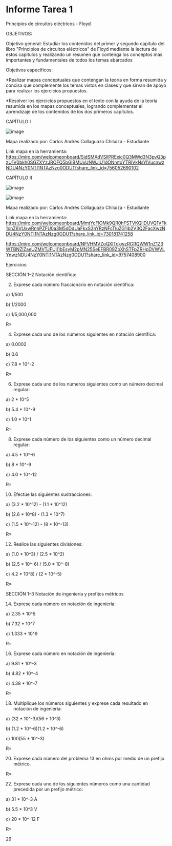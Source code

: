 # Informe Tarea 1

Principios de circuitos eléctricos - Floyd

OBJETIVOS:

Objetivo general: Estudiar los contenidos del primer y segundo capitulo del libro "Principios de circuitos eléctricos" de Floyd mediante la lectura de estos capitulos y realizando un resumen que contenga los conceptos más importantes y fundamentales de todos los temas abarcados

Objetivos específicos:

*Realizar mapas conceptuales que contengan la teoría en forma resumida y concisa que complemente los temas vistos en clases y que sirvan de apoyo para realizar los ejercicios propuestos.

*Resolver los ejercicios propuestos en el texto con la ayuda de la teoría resumida en los mapas conceptuales, logrando complementar el aprendizaje de los contenidos de los dos primeros capítulos.

CAPÍTULO I

![image](https://user-images.githubusercontent.com/105675868/168686780-d785101b-7384-4c33-8c48-9ca0b3a61fb3.png)

Mapa realizado por: Carlos Andrés Collaguazo Chiluiza - Estudiante

Link mapa en la herramienta: https://miro.com/welcomeonboard/SjdSMXdVSllPRExic0Q3MWd3N3pvQ3pzU1V0bkh0SGZXYzJROFQ5bGlBMUxUNWJiU1dONmtxYTRlVkNsYlVucnwzNDU4NzY0NTI1NTAzNzg0ODU1?share_link_id=756052690102

CAPÍTULO II

![image](https://user-images.githubusercontent.com/105675868/168693138-01635f49-4ca8-47e5-9e72-94056e8a57ea.png)

![image](https://user-images.githubusercontent.com/105675868/168724002-62ebdecb-b3cf-42b9-9cd1-511bc11f4327.png)

Mapa realizado por: Carlos Andrés Collaguazo Chiluiza - Estudiante

Link mapa en la herramienta: https://miro.com/welcomeonboard/MmtYcFlOMk9QR0hFSTVKQllDUVQ1VFk1cnZ6VUxwRnhPZFU0a3M5dDdUaFkxS3hYRzNFcTluZG1jb2V3Q2FacXwzNDU4NzY0NTI1NTAzNzg0ODU1?share_link_id=730181741258

https://miro.com/welcomeonboard/NFVHMVZoQXlTckwzRGRQWW1nZ1Z3WTBNZlZaeUZMVTJFUjI1bEsyM2pMN25SeEFBR09ZbXhSTFpZRHpDVWVLYnwzNDU4NzY0NTI1NTAzNzg0ODU1?share_link_id=9757408900

Ejercicios:

SECCIÓN 1–2 Notación científica:

2. Exprese cada número fraccionario en notación científica:

a) 1/500 

b) 1/2000    

c) 1/5,000,000

R= 

4. Exprese cada uno de los números siguientes en notación científica:

a) 0.0002

b) 0.6

c) 7.8 * 10^-2

R=

6. Exprese cada uno de los números siguientes como un número decimal regular:

a) 2 * 10^5

b) 5.4 * 10^-9

c) 1.0 * 10^1

R=

8. Exprese cada número de los siguientes como un número decimal regular:

a) 4.5 * 10^-6

b) 8 * 10^-9

c) 4.0 * 10^-12

R=

10. Efectúe las siguientes sustracciones:

a) (3.2 * 10^12) - (1.1 * 10^12)

b) (2.6 * 10^8) - (1.3 * 10^7)

c) (1.5 * 10^-12) - (8 * 10^-13)

R=

12. Realice las siguientes divisiones:

a) (1.0 * 10^3) / (2.5 * 10^2)

b) (2.5 * 10^-6) / (5.0 * 10^-8)

c) 4.2 * 10^8) / (2 * 10^-5)

R=

SECCIÓN 1–3 Notación de ingeniería y prefijos métricos 

14. Exprese cada número en notación de ingeniería:

a) 2.35 * 10^5

b) 7.32 * 10^7

c) 1.333 * 10^9

R=

16. Exprese cada número en notación de ingeniería:

a) 9.81 * 10^-3

b) 4.82 * 10^-4

c) 4.38 * 10^-7

R=

18. Multiplique los números siguientes y exprese cada resultado en notación de ingeniería:

a) (32 * 10^-3)(56 * 10^3)

b) (1.2 * 10^-6)(1.2 * 10^-6)

c) 100(55 * 10^-3)

R=

20. Exprese cada número del problema 13 en ohms por medio de un prefijo métrico.

R=

22. Exprese cada uno de los siguientes números como una cantidad precedida por un prefijo métrico:

a) 31 * 10^-3 A

b) 5.5 * 10^3 V

c) 20 * 10^-12 F

R=

29




















